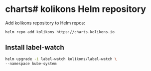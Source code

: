 # charts# kolikons Helm repository

Add kolikons repository to Helm repos:

```bash
helm repo add kolikons https://charts.kolikons.io
```

## Install label-watch

```bash
helm upgrade -i label-watch kolikons/label-watch \
--namespace kube-system
```
